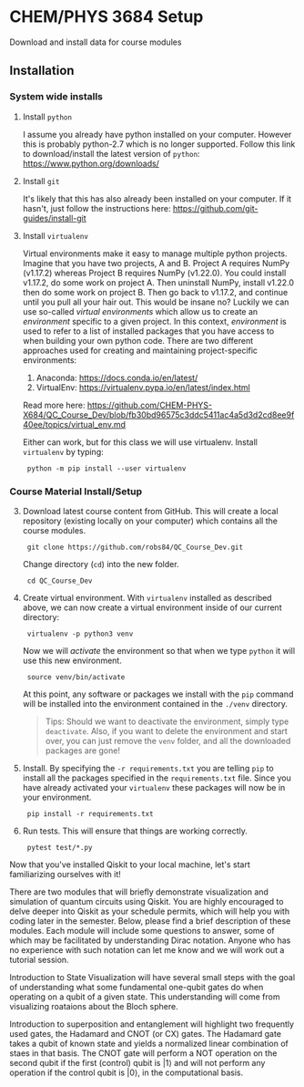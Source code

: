 # CHEM/PHYS 3684 Setup 
Download and install data for course modules

## Installation

### System wide installs

1. Install `python`

    I assume you already have python installed on your computer. However this is probably python-2.7 which is no longer supported. Follow this link to download/install the latest version of `python`: https://www.python.org/downloads/
    
1. Install `git`

    It's likely that this has also already been installed on your computer. 
    If it hasn't, just follow the instructions here: https://github.com/git-guides/install-git

1. Install `virtualenv`

    Virtual environments make it easy to manage multiple python projects. Imagine that you have two projects, A and B. 
    Project A requires NumPy (v1.17.2) whereas Project B requires NumPy (v1.22.0).
    You could install v1.17.2, do some work on project A. Then uninstall NumPy, install v1.22.0 then do some work on project B. 
    Then go back to v1.17.2, and continue until you pull all your hair out. This would be insane no?
    Luckily we can use so-called *virtual environments* which allow us to create an *environment* specific to a given project.
    In this context, *environment* is used to refer to a list of installed packages that you have access to when building your own python code. 
    There are two different approaches used for creating and maintaining project-specific environments:
    1.  Anaconda: https://docs.conda.io/en/latest/
    2.  VirtualEnv: https://virtualenv.pypa.io/en/latest/index.html
   
    Read more here: https://github.com/CHEM-PHYS-X684/QC_Course_Dev/blob/fb30bd96575c3ddc5411ac4a5d3d2cd8ee9f40ee/topics/virtual_env.md 


    Either can work, but for this class we will use virtualenv. Install `virtualenv` by typing:
        
        python -m pip install --user virtualenv

### Course Material Install/Setup

3. Download latest course content from GitHub. This will create a local repository (existing locally on your computer) which contains all the course modules.

        git clone https://github.com/robs84/QC_Course_Dev.git
        
    Change directory (`cd`) into the new folder.
    
        cd QC_Course_Dev

2. Create virtual environment. With `virtualenv` installed as described above, we can now create a virtual environment inside of our current directory:
        
        virtualenv -p python3 venv
        
    Now we will *activate* the environment so that when we type `python` it will use this new environment.
    
        source venv/bin/activate
        
    At this point, any software or packages we install with the `pip` command will be installed into the environment contained in the `./venv` directory. 
    
    > Tips: 
          Should we want to deactivate the environment, simply type `deactivate`. 
            Also, if you want to delete the environment and start over, you can just remove the `venv` folder, and all the downloaded packages are gone!
      

3. Install. By specifying the `-r requirements.txt` you are telling `pip` to install all the packages specified in the `requirements.txt` file. Since you have already activated your `virtualenv` these packages will now be in your environment. 

        pip install -r requirements.txt

4. Run tests. This will ensure that things are working correctly.

        pytest test/*.py


Now that you've installed Qiskit to your local machine, let's start familiarizing ourselves with it!

There are two modules that will briefly demonstrate visualization and simulation of quantum circuits using Qiskit.  You are highly encouraged to delve deeper into Qiskit as your schedule permits, which will help you with coding later in the semester.  Below, please find a brief description of these modules.  Each module will include some questions to answer, some of which may be facilitated by understanding Dirac notation.  Anyone who has no experience with such notation can let me know and we will work out a tutorial session.

Introduction to State Visualization will have several small steps with the goal of understanding what some fundamental one-qubit gates do when operating on a qubit of a given state.  This understanding will come from visualizing roataions about the Bloch sphere.

Introduction to superposition and entanglement will highlight two frequently used gates, the Hadamard and CNOT (or CX) gates.  The Hadamard gate takes a qubit of known state and yields a normalized linear combination of staes in that basis.  The CNOT gate will perform a NOT operation on the second qubit if the first (control) qubit is $|1\rangle$ and will not perform any operation if the control qubit is $|0\rangle$, in the computational basis.
